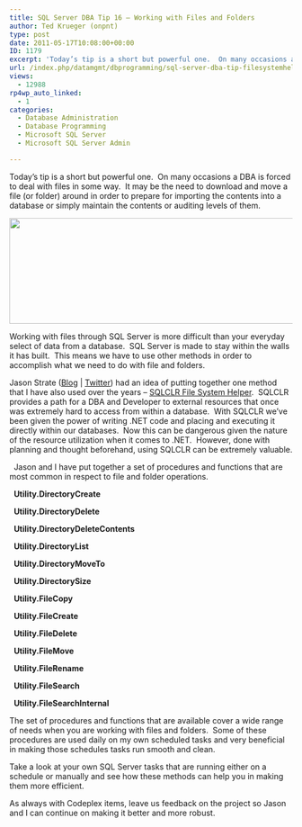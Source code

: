 ```yaml
---
title: SQL Server DBA Tip 16 – Working with Files and Folders
author: Ted Krueger (onpnt)
type: post
date: 2011-05-17T10:08:00+00:00
ID: 1179
excerpt: 'Today’s tip is a short but powerful one.  On many occasions a DBA is forced to deal with files in some way.  It may be the need to download and move a file (or folder) around in order to prepare for importing the contents into a database or simply maint&hellip;'
url: /index.php/datamgmt/dbprogramming/sql-server-dba-tip-filesystemhelper-sqlclr/
views:
  - 12988
rp4wp_auto_linked:
  - 1
categories:
  - Database Administration
  - Database Programming
  - Microsoft SQL Server
  - Microsoft SQL Server Admin

---
```

Today’s tip is a short but powerful one.  On many occasions a DBA is forced to deal with files in some way.  It may be the need to download and move a file (or folder) around in order to prepare for importing the contents into a database or simply maintain the contents or auditing levels of them.  

<div class="image_block">
  <a href="/wp-content/uploads/blogs/DataMgmt/-58.png?mtime=1305633960"><img alt="" src="/wp-content/uploads/blogs/DataMgmt/-58.png?mtime=1305633960" width="840" height="188" /></a>
</div>

Working with files through SQL Server is more difficult than your everyday select of data from a database.  SQL Server is made to stay within the walls it has built.  This means we have to use other methods in order to accomplish what we need to do with file and folders. 

Jason Strate ([Blog][1] | [Twitter][2]) had an idea of putting together one method that I have also used over the years – [SQLCLR File System Helper][3].  SQLCLR provides a path for a DBA and Developer to external resources that once was extremely hard to access from within a database.  With SQLCLR we’ve been given the power of writing .NET code and placing and executing it directly within our databases.  Now this can be dangerous given the nature of the resource utilization when it comes to .NET.  However, done with planning and thought beforehand, using SQLCLR can be extremely valuable.

  Jason and I have put together a set of procedures and functions that are most common in respect to file and folder operations. 

  **Utility.DirectoryCreate**

  **Utility.DirectoryDelete**

  **Utility.DirectoryDeleteContents**

  **Utility.DirectoryList**

  **Utility.DirectoryMoveTo**

  **Utility.DirectorySize**

  **Utility.FileCopy**

  **Utility.FileCreate**

  **Utility.FileDelete**

  **Utility.FileMove**

  **Utility.FileRename**

  **Utility.FileSearch**

  **Utility.FileSearchInternal**

The set of procedures and functions that are available cover a wide range of needs when you are working with files and folders.  Some of these procedures are used daily on my own scheduled tasks and very beneficial in making those schedules tasks run smooth and clean. 

Take a look at your own SQL Server tasks that are running either on a schedule or manually and see how these methods can help you in making them more efficient. 

As always with Codeplex items, leave us feedback on the project so Jason and I can continue on making it better and more robust.

 [1]: http://www.jasonstrate.com/
 [2]: http://twitter.com/#!/stratesql
 [3]: http://filesystemhelper.codeplex.com/